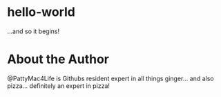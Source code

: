 # hello-world
...and so it begins!
# About the Author
@PattyMac4Life is Githubs resident expert in all things ginger... and also pizza... definitely an expert in pizza! 
